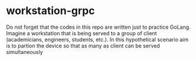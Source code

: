 # workstation-grpc
Do not forget that the codes in this repo are written just to practice GoLang.
Imagine a workstation that is being served to a group of client (academicians, engineers, students, etc.).
In this hypothetical scenario aim is to partion the device so that as many as client can be served simultaneously
